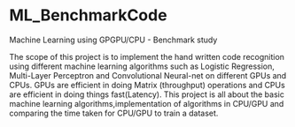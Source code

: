 # ML_BenchmarkCode
Machine Learning using GPGPU/CPU - Benchmark study

The scope of this project is to implement the hand written code recognition using different machine learning algorithms such as Logistic Regression, Multi-Layer Perceptron and Convolutional Neural-net on different GPUs and CPUs. GPUs are efficient in doing Matrix (throughput) operations and CPUs are efficient in doing things fast(Latency). This project is all about the basic machine learning algorithms,implementation of algorithms in CPU/GPU and comparing the time taken for CPU/GPU to train a dataset. 
